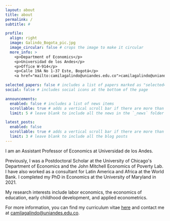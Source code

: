 ```yaml
---
layout: about
title: about
permalink: /
subtitle: #

profile:
  align: right
  image: Galindo_Bogota_pic.jpg
  image_circular: false # crops the image to make it circular
  more_info: >
    <p>Department of Economics</p>
	<p>Universidad de los Andes</p>
    <p>Office W-914</p>
    <p>Calle 19A No 1-37 Este, Bogotá</p>
	<a href="mailto:camilagalindo@uniandes.edu.co">camilagalindo@uniandes.edu.co</a>

selected_papers: false # includes a list of papers marked as "selected={true}"
social: false # includes social icons at the bottom of the page

announcements:
  enabled: false # includes a list of news items
  scrollable: true # adds a vertical scroll bar if there are more than 3 news items
  limit: 5 # leave blank to include all the news in the `_news` folder

latest_posts:
  enabled: false
  scrollable: true # adds a vertical scroll bar if there are more than 3 new posts items
  limit: 3 # leave blank to include all the blog posts
---
```


I am an Assistant Professor of Economics at Universidad de los Andes. 

Previously, I was a Postdoctoral Scholar at the University of Chicago's Department of Economics and the John Mitchell Economics of Poverty Lab. I have also worked as a consultant for Latin America and Africa at the World Bank. I completed my PhD in Economics at the University of Maryland in 2021. 

My research interests include labor economics, the economics of education, early childhood development, and applied econometrics.

For more information, you can find my curriculum vitae [here](assets/pdf/CV_CamilaGalindo.pdf) and contact me at <a href="mailto:camilagalindo@uniandes.edu.co">camilagalindo@uniandes.edu.co</a>.
